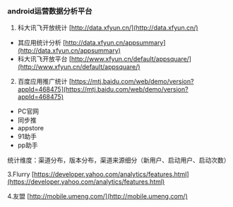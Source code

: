 ### android运营数据分析平台

1.  科大讯飞开放统计 [http://data.xfyun.cn/](http://data.xfyun.cn/)
   
   * 其应用统计分析 [http://data.xfyun.cn/appsummary](http://data.xfyun.cn/appsummary)
   * 科大讯飞开放平台 [http://www.xfyun.cn/default/appsquare/](http://www.xfyun.cn/default/appsquare/)

2.  百度应用推广统计 [https://mtj.baidu.com/web/demo/version?appId=468475](https://mtj.baidu.com/web/demo/version?appId=468475)

   * PC官网 
   * 同步推 
   * appstore
   * 91助手
   * pp助手


统计维度：渠道分布，版本分布，渠道来源细分（新用户、启动用户、启动次数）

3.Flurry [https://developer.yahoo.com/analytics/features.html](https://developer.yahoo.com/analytics/features.html)

4.友盟 [http://mobile.umeng.com/](http://mobile.umeng.com/)








